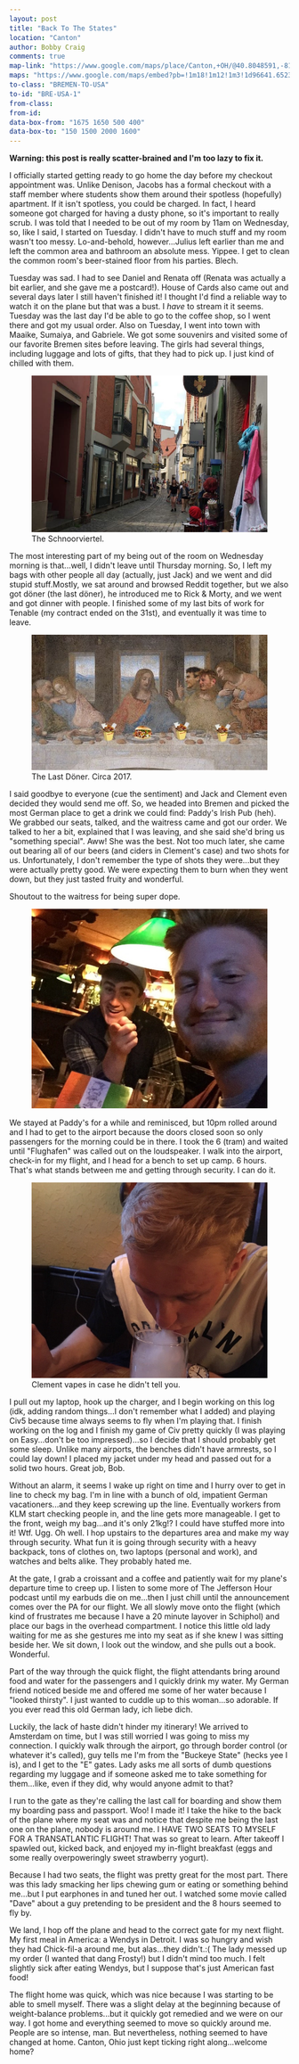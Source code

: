 ```yaml
---
layout: post
title: "Back To The States"
location: "Canton"
author: Bobby Craig
comments: true
map-link: "https://www.google.com/maps/place/Canton,+OH/@40.8048591,-81.4351842,12z/data=!3m1!4b1!4m5!3m4!1s0x8836c84fd29980a9:0x12cc9ba49ffa6f4b!8m2!3d40.7989473!4d-81.378447"
maps: "https://www.google.com/maps/embed?pb=!1m18!1m12!1m3!1d96641.65231230289!2d-81.43518396357355!3d40.80485911564358!2m3!1f0!2f0!3f0!3m2!1i1024!2i768!4f13.1!3m3!1m2!1s0x8836c84fd29980a9%3A0x12cc9ba49ffa6f4b!2sCanton%2C+OH!5e0!3m2!1sen!2sus!4v1484941513653"
to-class: "BREMEN-TO-USA"
to-id: "BRE-USA-1"
from-class:
from-id:
data-box-from: "1675 1650 500 400"
data-box-to: "150 1500 2000 1600"
---
```



<div class="{{ page.to-class }}" data-from="{% if page.data-box-from %}{{ page.data-box-from }}{% endif %}" data-to="{% if page.data-box-to %}{{ page.data-box-to }}{% endif %}">

<p><strong>Warning: this post is really scatter-brained and I'm too lazy to fix it.</strong></p>

<p>I officially started getting ready to go home the day before my checkout appointment was. Unlike Denison, Jacobs has a formal checkout with a staff member where students show them around their spotless (hopefully) apartment. If it isn't spotless, you could be charged. In fact, I heard someone got charged for having a dusty phone, so it's important to really scrub. I was told that I needed to be out of my room by 11am on Wednesday, so, like I said, I started on Tuesday. I didn't have to much stuff and my room wasn't too messy. Lo-and-behold, however...Julius left earlier than me and left the common area and bathroom an absolute mess. Yippee. I get to clean the common room's beer-stained floor from his parties. Blech.</p>

<p>Tuesday was sad. I had to see Daniel and Renata off (Renata was actually a bit earlier, and she gave me a postcard!). House of Cards also came out and several days later I still haven't finished it! I thought I'd find a reliable way to watch it on the plane but that was a bust. I <em>have</em> to stream it it seems. Tuesday was the last day I'd be able to go to the coffee shop, so I went there and got my usual order. Also on Tuesday, I went into town with Maaike, Sumaiya, and Gabriele. We got some souvenirs and visited some of our favorite Bremen sites before leaving. The girls had several things, including luggage and lots of gifts, that they had to pick up. I just kind of chilled with them.</p>

<figure>
  <img src="/img/post-imgs/schnoor-min.jpg">
  <figcaption>The Schnoorviertel.</figcaption>
</figure>

<p>The most interesting part of my being out of the room on Wednesday morning is that...well, I didn't leave until Thursday morning. So, I left my bags with other people all day (actually, just Jack) and we went and did stupid stuff.Mostly, we sat around and browsed Reddit together, but we also got döner (the last döner), he introduced me to Rick & Morty, and we went and got dinner with people. I finished some of my last bits of work for Tenable (my contract ended on the 31st), and eventually it was time to leave.</p>

<figure>
  <img src="/img/post-imgs/the-last-doner-min.jpg">
  <figcaption>The Last Döner. Circa 2017.</figcaption>
</figure>

<p>I said goodbye to everyone (cue the sentiment) and Jack and Clement even decided they would send me off. So, we headed into Bremen and picked the most German place to get a drink we could find: Paddy's Irish Pub (heh). We grabbed our seats, talked, and the waitress came and got our order. We talked to her a bit, explained that I was leaving, and she said she'd bring us "something special". Aww! She was the best. Not too much later, she came out bearing all of our beers (and ciders in Clement's case) and two shots for us. Unfortunately, I don't remember the type of shots they were...but they were actually pretty good. We were expecting them to burn when they went down, but they just tasted fruity and wonderful.</p>

<p>Shoutout to the waitress for being super dope.</p>

<figure>
  <img src="/img/post-imgs/pub-time-min.jpg">
</figure>

<p>We stayed at Paddy's for a while and reminisced, but 10pm rolled around and I had to get to the airport because the doors closed soon so only passengers for the morning could be in there. I took the 6 (tram) and waited until "Flughafen" was called out on the loudspeaker. I walk into the airport, check-in for my flight, and I head for a bench to set up camp. 6 hours. That's what stands between me and getting through security. I can do it.</p>

<figure>
  <img src="/img/post-imgs/clement-vapes-min.jpg">
  <figcaption>Clement vapes in case he didn't tell you.</figcaption>
</figure>

<p>I pull out my laptop, hook up the charger, and I begin working on this log (idk, adding random things...I don't remember what I added) and playing Civ5 because time always seems to fly when I'm playing that. I finish working on the log and I finish my game of Civ pretty quickly (I was playing on Easy...don't be too impressed)...so I decide that I should probably get some sleep. Unlike many airports, the benches didn't have armrests, so I could lay down! I placed my jacket under my head and passed out for a solid two hours. Great job, Bob.</p>

<p>Without an alarm, it seems I wake up right on time and I hurry over to get in line to check my bag. I'm in line with a bunch of old, impatient German vacationers...and they keep screwing up the line. Eventually workers from KLM start checking people in, and the line gets more manageable. I get to the front, weigh my bag...and it's only 21kg!? I could have stuffed more into it! Wtf. Ugg. Oh well. I hop upstairs to the departures area and make my way through security. What fun it is going through security with a heavy backpack, tons of clothes on, two laptops (personal and work), and watches and belts alike. They probably hated me.</p>

<p>At the gate, I grab a croissant and a coffee and patiently wait for my plane's departure time to creep up. I listen to some more of The Jefferson Hour podcast until my earbuds die on me...then I just chill until the announcement comes over the PA for our flight. We all slowly move onto the flight (which kind of frustrates me because I have a 20 minute layover in Schiphol) and place our bags in the overhead compartment. I notice this little old lady waiting for me as she gestures me into my seat as if she knew I was sitting beside her. We sit down, I look out the window, and she pulls out a book. Wonderful.</p>

<p>Part of the way through the quick flight, the flight attendants bring around food and water for the passengers and I quickly drink my water. My German friend noticed beside me and offered me some of her water because I "looked thirsty". I just wanted to cuddle up to this woman...so adorable. If you ever read this old German lady, ich liebe dich.</p>

<p>Luckily, the lack of haste didn't hinder my itinerary! We arrived to Amsterdam on time, but I was still worried I was going to miss my connection. I quickly walk through the airport, go through border control (or whatever it's called), guy tells me I'm from the "Buckeye State" (hecks yee I is), and I get to the "E" gates. Lady asks me all sorts of dumb questions regarding my luggage and if someone asked me to take something for them...like, even if they did, why would anyone admit to that?</p>

<p>I run to the gate as they're calling the last call for boarding and show them my boarding pass and passport. Woo! I made it! I take the hike to the back of the plane where my seat was and notice that despite me being the last one on the plane, nobody is around me. I HAVE TWO SEATS TO MYSELF FOR A TRANSATLANTIC FLIGHT! That was so great to learn. After takeoff I spawled out, kicked back, and enjoyed my in-flight breakfast (eggs and some really overpoweringly sweet strawberry yogurt).</p>

<p>Because I had two seats, the flight was pretty great for the most part. There was this lady smacking her lips chewing gum or eating or something behind me...but I put earphones in and tuned her out. I watched some movie called "Dave" about a guy pretending to be president and the 8 hours seemed to fly by.</p>

<p>We land, I hop off the plane and head to the correct gate for my next flight. My first meal in America: a Wendys in Detroit. I was so hungry and wish they had Chick-fil-a around me, but alas...they didn't.:( The lady messed up my order (I wanted that dang Frosty!) but I didn't mind too much. I felt slightly sick after eating Wendys, but I suppose that's just American fast food!</p>

<p>The flight home was quick, which was nice because I was starting to be able to smell myself. There was a slight delay at the beginning because of weight-balance problems...but it quickly got remedied and we were on our way. I got home and everything seemed to move so quickly around me. People are so intense, man. But nevertheless, nothing seemed to have changed at home. Canton, Ohio just kept ticking right along...welcome home?</p>

</div>
